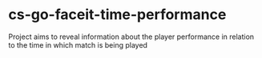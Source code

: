 # cs-go-faceit-time-performance
Project aims to reveal information about the player performance in relation to the time in which match is being played
